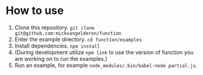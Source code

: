 # How to use

1. Clone this repository. `git clone git@github.com:mickvangelderen/function`
2. Enter the example directory. `cd function/examples`
3. Install dependencies. `npm install`
4. (During development utilize `npm link` to use the version of function you are working on to run the examples.)
5. Run an example, for example `node_modules/.bin/babel-node partial.js`.
